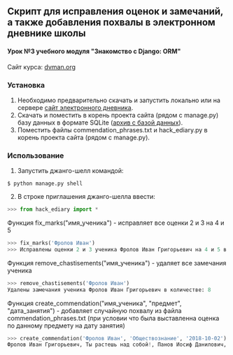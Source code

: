 ## Скрипт для исправления оценок и замечаний, а также добавления похвалы в электронном дневнике школы
#### Урок №3 учебного модуля "Знакомство с Django: ORM"  
Cайт курса: [dvman.org](https://dvmn.org/referrals/G0VoFew47MkBSuukQR1OOSmBvVF1Pa59UXhPqzZq/)
### Установка
1. Необходимо предварительно скачать и запустить локально или на сервере [сайт электронного дневника](https://github.com/devmanorg/e-diary).  
2. Скачать и поместить в корень проекта сайта (рядом с manage.py) базу данных в формате SQLite ([архив с базой данных](https://dvmn.org/filer/canonical/1562234129/166/)).
3. Поместить файлы  commendation_phrases.txt и hack_ediary.py в корень проекта сайта (рядом с manage.py).  
### Использование
1. Запустить джанго-шелл командой:
```console
$ python manage.py shell
```
2. В строке приглашения джанго-шелла ввести:
```python
>>> from hack_ediary import *
```
Функция fix_marks("имя_ученика") - исправляет все оценки 2 и 3 на 4 и 5
```python
>>> fix_marks('Фролов Иван')
>>> Исправлены оценки 2 и 3 ученика Фролов Иван Григорьевич на 4 и 5 в количестве: 263
```
Функция  remove_chastisements("имя_ученика") - удаляет все замечания ученика
```python
>>> remove_chastisements('Фролов Иван')
Удалены замечания ученика Фролов Иван Григорьевич в количестве: 8
```
Функция create_commendation("имя_ученика", "предмет", "дата_занятия") - добавляет случайную похвалу из файла commendation_phrases.txt (при условии что была выставленна оценка по данному предмету на дату занятия)  
```python
>>> create_commendation('Фролов Иван', 'Обществознание', '2018-10-02')
Фролов Иван Григорьевич, Ты растешь над собой!, Панов Иосиф Данилович, 2018-10-02
```
